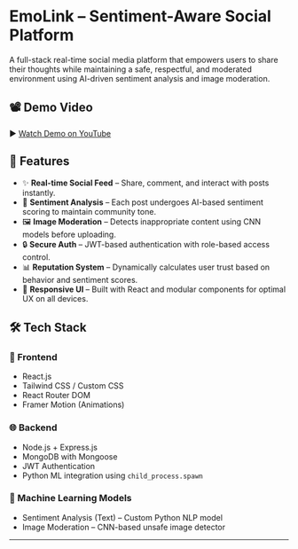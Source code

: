 # EmoLink – Sentiment-Aware Social Platform

A full-stack real-time social media platform that empowers users to share their thoughts while maintaining a safe, respectful, and moderated environment using AI-driven sentiment analysis and image moderation.

## 📽️ Demo Video

▶️ [Watch Demo on YouTube](https://drive.google.com/file/d/1UvpjvEXPdXWl94mdMhftJ2DNLWAYV2hA/view?usp=sharing)  

## 🚀 Features

- ✨ **Real-time Social Feed** – Share, comment, and interact with posts instantly.
- 🧠 **Sentiment Analysis** – Each post undergoes AI-based sentiment scoring to maintain community tone.
- 🖼️ **Image Moderation** – Detects inappropriate content using CNN models before uploading.
- 🔒 **Secure Auth** – JWT-based authentication with role-based access control.
- 📊 **Reputation System** – Dynamically calculates user trust based on behavior and sentiment scores.
- 📱 **Responsive UI** – Built with React and modular components for optimal UX on all devices.


## 🛠️ Tech Stack

### 🔧 Frontend
- React.js
- Tailwind CSS / Custom CSS
- React Router DOM
- Framer Motion (Animations)

### 🌐 Backend
- Node.js + Express.js
- MongoDB with Mongoose
- JWT Authentication
- Python ML integration using `child_process.spawn`

### 🤖 Machine Learning Models
- Sentiment Analysis (Text) – Custom Python NLP model
- Image Moderation – CNN-based unsafe image detector

---





